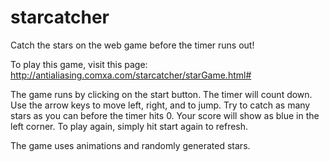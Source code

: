 starcatcher
===========

Catch the stars on the web game before the timer runs out!

To play this game, visit this page: http://antialiasing.comxa.com/starcatcher/starGame.html#

The game runs by clicking on the start button. 
The timer will count down. Use the arrow keys to move left, right, and to jump.
Try to catch as many stars as you can before the timer hits 0. Your score will show as blue in the left corner.
To play again, simply hit start again to refresh.

The game uses animations and randomly generated stars.
